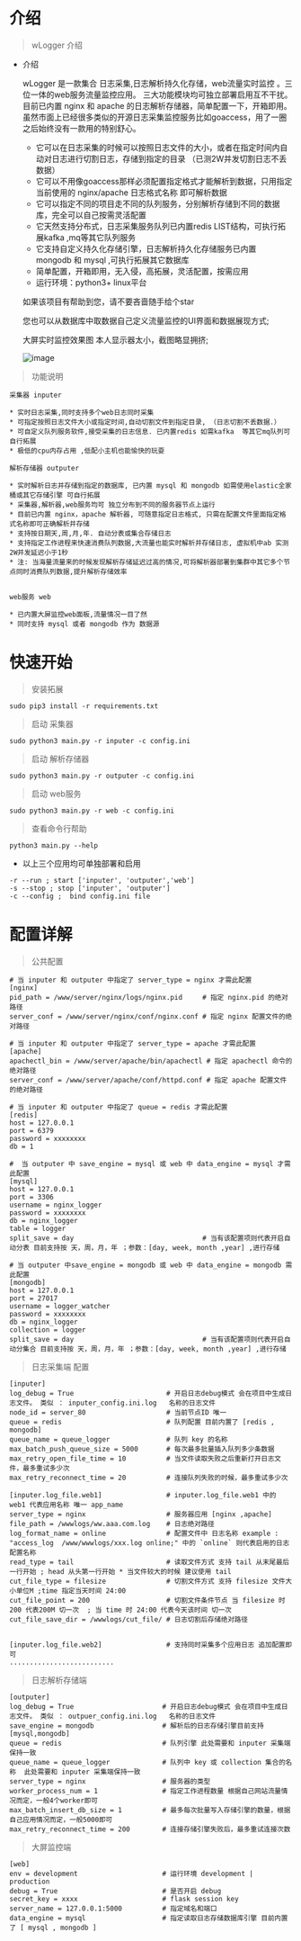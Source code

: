 # 介绍

> wLogger 介绍  
    
  * 介绍
    
    wLogger 是一款集合 日志采集,日志解析持久化存储，web流量实时监控 。三位一体的web服务流量监控应用。
    三大功能模块均可独立部署启用互不干扰。目前已内置 nginx 和 apache 的日志解析存储器，简单配置一下，开箱即用。
    虽然市面上已经很多类似的开源日志采集监控服务比如goaccess，用了一圈之后始终没有一款用的特别舒心。
    
    * 它可以在日志采集的时候可以按照日志文件的大小，或者在指定时间内自动对日志进行切割日志，存储到指定的目录 （已测2W并发切割日志不丢数据）
    * 它可以不用像goaccess那样必须配置指定格式才能解析到数据，只用指定当前使用的 nginx/apache 日志格式名称 即可解析数据
    * 它可以指定不同的项目走不同的队列服务，分别解析存储到不同的数据库，完全可以自己按需灵活配置 
    * 它天然支持分布式，日志采集服务队列已内置redis LIST结构，可执行拓展kafka ,mq等其它队列服务
    * 它支持自定义持久化存储引擎，日志解析持久化存储服务已内置 mongodb 和 mysql ,可执行拓展其它数据库
    * 简单配置，开箱即用，无入侵，高拓展，灵活配置，按需应用
    * 运行环境：python3+  linux平台 
   
    如果该项目有帮助到您，请不要吝啬随手给个star
    
    您也可以从数据库中取数据自己定义流量监控的UI界面和数据展现方式;
    
    大屏实时监控效果图 本人显示器太小，截图略显拥挤;
    
    ![image](https://cdn.jsdelivr.net/gh/jyolo/wLogger/webServer/static/images/webserver_monitor.png)

> 功能说明
    
    采集器 inputer
    
    * 实时日志采集,同时支持多个web日志同时采集 
    * 可指定按照日志文件大小或指定时间,自动切割文件到指定目录, （日志切割不丢数据.）
    * 可自定义队列服务软件,接受采集的日志信息. 已内置redis 如需kafka  等其它mq队列可自行拓展
    * 极低的cpu内存占用 ,低配小主机也能愉快的玩耍

    解析存储器 outputer
    
    * 实时解析日志并存储到指定的数据库, 已内置 mysql 和 mongodb 如需使用elastic全家桶或其它存储引擎 可自行拓展
    * 采集器,解析器,web服务均可 独立分布到不同的服务器节点上运行
    * 目前已内置 nginx，apache 解析器, 可随意指定日志格式, 只需在配置文件里面指定格式名称即可正确解析并存储
    * 支持按日期天,周,月,年. 自动分表或集合存储日志
    * 支持指定工作进程来快速消费队列数据,大流量也能实时解析并存储日志, 虚拟机中ab 实测2W并发延迟小于1秒
    * 注: 当海量流量来的时候发现解析存储延迟过高的情况,可将解析器部署到集群中其它多个节点同时消费队列数据,提升解析存储效率
    
    
    web服务 web
    
    * 已内置大屏监控web面板,流量情况一目了然 
    * 同时支持 mysql 或者 mongodb 作为 数据源 

    
 
# 快速开始
> 安装拓展
     
    sudo pip3 install -r requirements.txt 
    
> 启动 采集器
    
    sudo python3 main.py -r inputer -c config.ini
     
> 启动 解析存储器

    sudo python3 main.py -r outputer -c config.ini
    
> 启动 web服务

    sudo python3 main.py -r web -c config.ini
    
> 查看命令行帮助
    
    python3 main.py --help
    
   * 以上三个应用均可单独部署和启用 
   
    -r --run ; start ['inputer', 'outputer','web']
    -s --stop ; stop ['inputer', 'outputer']
    -c --config ;  bind config.ini file

    

# 配置详解

> 公共配置
    
    # 当 inputer 和 outputer 中指定了 server_type = nginx 才需此配置  
    [nginx]                                         
    pid_path = /www/server/nginx/logs/nginx.pid     # 指定 nginx.pid 的绝对路径       
    server_conf = /www/server/nginx/conf/nginx.conf # 指定 nginx 配置文件的绝对路径   
    
    # 当 inputer 和 outputer 中指定了 server_type = apache 才需此配置  
    [apache]
    apachectl_bin = /www/server/apache/bin/apachectl # 指定 apachectl 命令的绝对路径       
    server_conf = /www/server/apache/conf/httpd.conf # 指定 apache 配置文件的绝对路径     
        
    # 当 inputer 和 outputer 中指定了 queue = redis 才需此配置
    [redis]                                               
    host = 127.0.0.1
    port = 6379
    password = xxxxxxxx
    db = 1
    
    #  当 outputer 中 save_engine = mysql 或 web 中 data_engine = mysql 才需此配置   
    [mysql]                                         
    host = 127.0.0.1
    port = 3306
    username = nginx_logger
    password = xxxxxxxx
    db = nginx_logger
    table = logger
    split_save = day                                # 当有该配置项则代表开启自动分表 目前支持按 天，周，月，年 ；参数：[day, week, month ,year] ,进行存储
    
    # 当 outputer 中save_engine = mongodb 或 web 中 data_engine = mongodb 需此配置 
    [mongodb]                                       
    host = 127.0.0.1
    port = 27017
    username = logger_watcher
    password = xxxxxxxx
    db = nginx_logger
    collection = logger
    split_save = day                                # 当有该配置项则代表开启自动分集合 目前支持按 天，周，月，年 ；参数：[day, week, month ,year] ,进行存储
    

> 日志采集端 配置

    [inputer]
    log_debug = True                       # 开启日志debug模式 会在项目中生成日志文件。 类似 ： inputer_config.ini.log   名称的日志文件
    node_id = server_80                    # 当前节点ID 唯一
    queue = redis                          # 队列配置 目前内置了 [redis , mongodb]
    queue_name = queue_logger              # 队列 key 的名称
    max_batch_push_queue_size = 5000       # 每次最多批量插入队列多少条数据
    max_retry_open_file_time = 10          # 当文件读取失败之后重新打开日志文件，最多重试多少次
    max_retry_reconnect_time = 20          # 连接队列失败的时候，最多重试多少次
    
    [inputer.log_file.web1]                # inputer.log_file.web1 中的 web1 代表应用名称 唯一 app_name 
    server_type = nginx                    # 服务器应用 [nginx ,apache]
    file_path = /wwwlogs/ww.aaa.com.log    # 日志绝对路径
    log_format_name = online               # 配置文件中 日志名称 example : "access_log  /www/wwwlogs/xxx.log online;" 中的 `online` 则代表启用的日志配置名称
    read_type = tail                       # 读取文件方式 支持 tail 从末尾最后一行开始 ; head 从头第一行开始 * 当文件较大的时候 建议使用 tail 
    cut_file_type = filesize               # 切割文件方式 支持 filesize 文件大小单位M ;time 指定当天时间 24:00
    cut_file_point = 200                   # 切割文件条件节点 当 filesize 时 200 代表200M 切一次  ; 当 time 时 24:00 代表今天该时间 切一次 
    cut_file_save_dir = /wwwlogs/cut_file/ # 日志切割后存储绝对路径
    
    
    [inputer.log_file.web2]                # 支持同时采集多个应用日志 追加配置即可
    ..........................
    
             

> 日志解析存储端
 
    [outputer]
    log_debug = True                      # 开启日志debug模式 会在项目中生成日志文件。 类似 ： outpuer_config.ini.log   名称的日志文件
    save_engine = mongodb                 # 解析后的日志存储引擎目前支持 [mysql,mongodb]
    queue = redis                         # 队列引擎 此处需要和 inputer 采集端保持一致
    queue_name = queue_logger             # 队列中 key 或 collection 集合的名称  此处需要和 inputer 采集端保持一致
    server_type = nginx                   # 服务器的类型 
    worker_process_num = 1                # 指定工作进程数量 根据自己网站流量情况而定，一般4个worker即可
    max_batch_insert_db_size = 1          # 最多每次批量写入存储引擎的数量，根据自己应用情况而定，一般5000即可
    max_retry_reconnect_time = 200        # 连接存储引擎失败后，最多重试连接次数
    
> 大屏监控端

    [web]
    env = development                     # 运行环境 development | production
    debug = True                          # 是否开启 debug
    secret_key = xxxx                     # flask session key 
    server_name = 127.0.0.1:5000          # 指定域名和端口
    data_engine = mysql                   # 指定读取日志存储数据库引擎 目前内置了 [ mysql , mongodb ]

